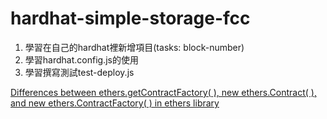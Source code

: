 # hardhat-simple-storage-fcc
1. 學習在自己的hardhat裡新增項目(tasks: block-number)<br>
2. 學習hardhat.config.js的使用<br>
3. 學習撰寫測試test-deploy.js<br>

[Differences between ethers.getContractFactory( ), new ethers.Contract( ), and new ethers.ContractFactory( ) in ethers library](https://ethereum.stackexchange.com/questions/139213/differences-between-ethers-getcontractfactory-new-ethers-contract-and-ne)